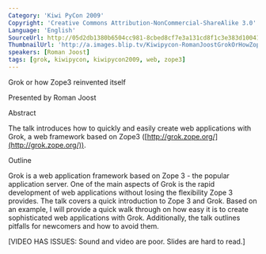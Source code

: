 ```yaml
---
Category: 'Kiwi PyCon 2009'
Copyright: 'Creative Commons Attribution-NonCommercial-ShareAlike 3.0'
Language: 'English'
SourceUrl: http://05d2db1380b6504cc981-8cbed8cf7e3a131cd8f1c3e383d10041.r93.cf2.rackcdn.com/kiwi-pycon-2009/125_roman-joost-grok-or-how-zope3-reinvented-itself.flv
ThumbnailUrl: 'http://a.images.blip.tv/Kiwipycon-RomanJoostGrokOrHowZope3ReinventedItself132-644.jpg'
speakers: [Roman Joost]
tags: [grok, kiwipycon, kiwipycon2009, web, zope3]
---
```

Grok or how Zope3 reinvented itself

Presented by Roman Joost

Abstract

The talk introduces how to quickly and easily create web applications with
Grok, a web framework based on Zope3
([http://grok.zope.org/](http://grok.zope.org/)).

Outline

Grok is a web application framework based on Zope 3 - the popular application
server. One of the main aspects of Grok is the rapid development of web
applications without losing the flexibility Zope 3 provides. The talk covers a
quick introduction to Zope 3 and Grok. Based on an example, I will provide a
quick walk through on how easy it is to create sophisticated web applications
with Grok. Additionally, the talk outlines pitfalls for newcomers and how to
avoid them.

[VIDEO HAS ISSUES: Sound and video are poor. Slides are hard to read.]

